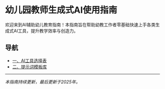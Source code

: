 # 幼儿园教师生成式AI使用指南

欢迎来到AI辅助幼儿教育指南！本指南旨在帮助幼教工作者零基础快速上手各类生成式AI工具，提升教学效率与创造力。

## 导航

- [一、AI工具选择表](./tools.md)
- [二、提示词模板库](./prompts.md)

---

*本指南持续更新，最后更新于2025年。*
